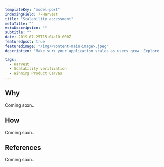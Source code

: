 ```yaml
---
templateKey: "model-post"
indexingField: 7-Harvest
title: "Scalability assessment"
metaTitle: ""
metaDescription: ""
subtitle: ""
date: 2019-07-25T15:04:10.000Z
featuredpost: true
featuredimage: "/img/<content-main-image>.jpeg"
description: "Make sure your application scales as users grow. Explore scale up and scale out strategies while maintaining SLA obligations and efficient cost of operations."

tags:
  - Harvest
  - Scalability verification
  - Winning Product Canvas
---
```


## Why
Coming soon..

## How
Coming soon..

## References
Coming soon..

